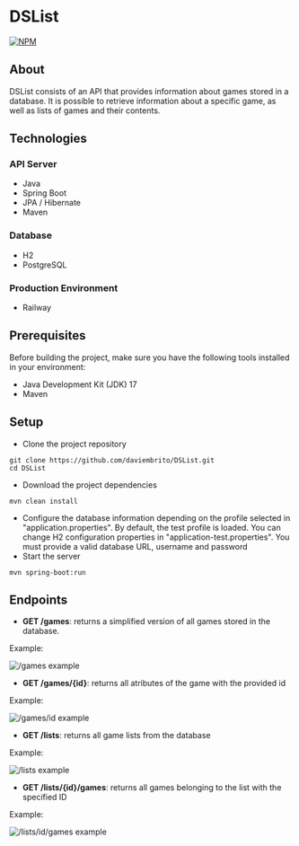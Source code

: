 # DSList
[![NPM](https://img.shields.io/npm/l/react)](https://github.com/daviembrito/dslist/blob/main/LICENSE)

## About

DSList consists of an API that provides information about games stored in a database. It is possible to retrieve information about a specific game, as well as lists of games and their contents.

## Technologies 
### API Server
- Java
- Spring Boot
- JPA / Hibernate
- Maven

### Database
- H2
- PostgreSQL

### Production Environment
- Railway

## Prerequisites

Before building the project, make sure you have the following tools installed in your environment:

- Java Development Kit (JDK) 17
- Maven

## Setup

- Clone the project repository
```shell
git clone https://github.com/daviembrito/DSList.git
cd DSList
```
- Download the project dependencies
```shell
mvn clean install
```
- Configure the database information depending on the profile selected in "application.properties". By default, the test profile is loaded. You can change H2 configuration properties in "application-test.properties". You must provide a valid database URL, username and password
- Start the server
```shell
mvn spring-boot:run
```

## Endpoints

- **GET /games**: returns a simplified version of all games stored in the database. 

Example:

![/games example](https://cdn.discordapp.com/attachments/400108474748370946/1111869891411185714/image.png)

- **GET /games/{id}**: returns all atributes of the game with the provided id

Example:

![/games/id example](https://cdn.discordapp.com/attachments/400108474748370946/1111871502678245467/image.png)

- **GET /lists**: returns all game lists from the database

Example:

![/lists example](https://cdn.discordapp.com/attachments/400108474748370946/1111872564927668244/image.png)

- **GET /lists/{id}/games**: returns all games belonging to the list with the specified ID

Example:


![/lists/id/games example](https://cdn.discordapp.com/attachments/400108474748370946/1111873402832162866/image.png)